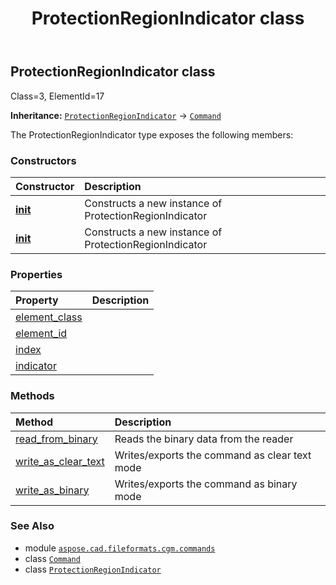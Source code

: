 ﻿---
title: ProtectionRegionIndicator class
second_title: Aspose.CAD for Python via .NET API References
description: 
type: docs
weight: 1460
url: /python-net/aspose.cad.fileformats.cgm.commands/protectionregionindicator/
is_root: false
---

## ProtectionRegionIndicator class

Class=3, ElementId=17



**Inheritance:** [`ProtectionRegionIndicator`](/cad/python-net/aspose.cad.fileformats.cgm.commands/protectionregionindicator) → 
[`Command`](/cad/python-net/aspose.cad.fileformats.cgm.commands/command)



The ProtectionRegionIndicator type exposes the following members:

### Constructors
| Constructor | Description |
| :- | :- |
| [__init__](/cad/python-net/aspose.cad.fileformats.cgm.commands/protectionregionindicator/__init__/#aspose.cad.fileformats.cgm.CgmFile) | Constructs a new instance of ProtectionRegionIndicator |
| [__init__](/cad/python-net/aspose.cad.fileformats.cgm.commands/protectionregionindicator/__init__/#aspose.cad.fileformats.cgm.CgmFile-int-int) | Constructs a new instance of ProtectionRegionIndicator |


### Properties
| Property | Description |
| :- | :- |
| [element_class](/cad/python-net/aspose.cad.fileformats.cgm.commands/protectionregionindicator/element_class) |  |
| [element_id](/cad/python-net/aspose.cad.fileformats.cgm.commands/protectionregionindicator/element_id) |  |
| [index](/cad/python-net/aspose.cad.fileformats.cgm.commands/protectionregionindicator/index) |  |
| [indicator](/cad/python-net/aspose.cad.fileformats.cgm.commands/protectionregionindicator/indicator) |  |


### Methods
| Method | Description |
| :- | :- |
| [read_from_binary](/cad/python-net/aspose.cad.fileformats.cgm.commands/protectionregionindicator/read_from_binary/#aspose.cad.fileformats.cgm.IBinaryReader) | Reads the binary data from the reader |
| [write_as_clear_text](/cad/python-net/aspose.cad.fileformats.cgm.commands/protectionregionindicator/write_as_clear_text/#aspose.cad.fileformats.cgm.IClearTextWriter) | Writes/exports the command as clear text mode |
| [write_as_binary](/cad/python-net/aspose.cad.fileformats.cgm.commands/protectionregionindicator/write_as_binary/#aspose.cad.fileformats.cgm.IBinaryWriter) | Writes/exports the command as binary mode |



### See Also
* module [`aspose.cad.fileformats.cgm.commands`](..)
* class [`Command`](/cad/python-net/aspose.cad.fileformats.cgm.commands/command)
* class [`ProtectionRegionIndicator`](/cad/python-net/aspose.cad.fileformats.cgm.commands/protectionregionindicator)

